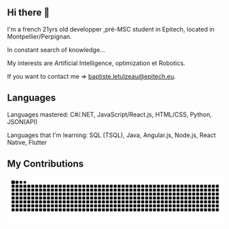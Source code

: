 ## Hi there 👋

I'm a french 21yrs old developper ,pré-MSC student in Epitech, located in Montpellier/Perpignan.

In constant search of knowledge...

My interests are Artificial Intelligence, optimization et Robotics.

If you want to contact me => baptiste.letulzeau@epitech.eu.

## Languages

Languages ​​mastered: C#/.NET, JavaScript/React.js, HTML/CSS, Python, JSON(API)

Languages that I'm learning: SQL (TSQL), Java, Angular.js, Node.js, React Native, Flutter


## My Contributions
![mishmanners snake gif](https://github.com/BaptisteLetulzeau/BaptisteLetulzeau/blob/output/github-snake.svg)


